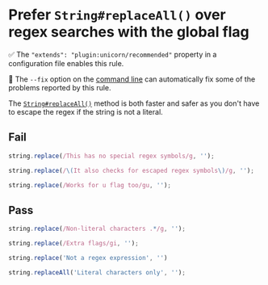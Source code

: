 # Prefer `String#replaceAll()` over regex searches with the global flag

✅ The `"extends": "plugin:unicorn/recommended"` property in a configuration file enables this rule.

🔧 The `--fix` option on the [command line](https://eslint.org/docs/user-guide/command-line-interface#fixing-problems) can automatically fix some of the problems reported by this rule.

The [`String#replaceAll()`](https://github.com/tc39/proposal-string-replaceall) method is both faster and safer as you don't have to escape the regex if the string is not a literal.

## Fail

```js
string.replace(/This has no special regex symbols/g, '');
```

```js
string.replace(/\(It also checks for escaped regex symbols\)/g, '');
```

```js
string.replace(/Works for u flag too/gu, '');
```

## Pass

```js
string.replace(/Non-literal characters .*/g, '');
```

```js
string.replace(/Extra flags/gi, '');
```

```js
string.replace('Not a regex expression', '')
```

```js
string.replaceAll('Literal characters only', '');
```
